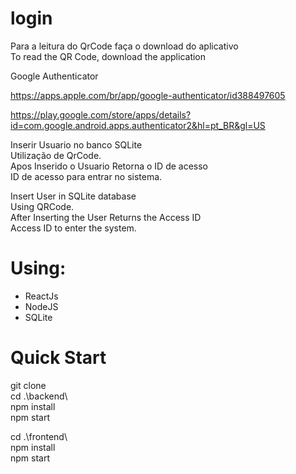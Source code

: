 # login
Para a leitura do QrCode faça o download do aplicativo <br>
To read the QR Code, download the application <br>

Google Authenticator

https://apps.apple.com/br/app/google-authenticator/id388497605

https://play.google.com/store/apps/details?id=com.google.android.apps.authenticator2&hl=pt_BR&gl=US


Inserir Usuario no banco SQLite <br>
Utilização de QrCode.<br>
Apos Inserido o Usuario Retorna o ID de acesso<br>
ID de acesso para entrar no sistema.<br>

Insert User in SQLite database <br>
Using QRCode.<br>
After Inserting the User Returns the Access ID<br>
Access ID to enter the system.<br>

# Using:
   - ReactJs
   - NodeJS
   - SQLite
   
# Quick Start 

git clone <br>
cd .\backend\ <br>
npm install <br>
npm start<br>

cd .\frontend\ <br>
npm install <br>
npm start<br>

